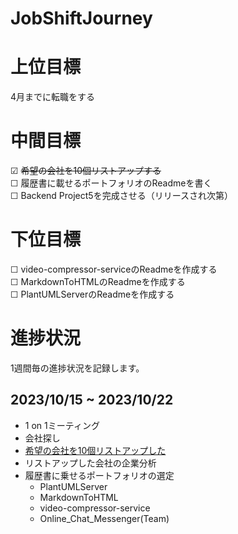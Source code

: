# JobShiftJourney

# 上位目標
4月までに転職をする  

# 中間目標
☑ ~~希望の会社を10個リストアップする~~  
☐ 履歴書に載せるポートフォリオのReadmeを書く  
☐ Backend Project5を完成させる（リリースされ次第）

# 下位目標
☐ video-compressor-serviceのReadmeを作成する  
☐ MarkdownToHTMLのReadmeを作成する  
☐ PlantUMLServerのReadmeを作成する  　

# 進捗状況
1週間毎の進捗状況を記録します。  

## 2023/10/15 ~ 2023/10/22
- 1 on 1ミーティング
- 会社探し
- [希望の会社を10個リストアップした](https://github.com/AkinoJoey/JobShiftJourney/blob/main/TopPicks_Companies.md)
- リストアップした会社の企業分析
- 履歴書に乗せるポートフォリオの選定
  - PlantUMLServer
  - MarkdownToHTML
  - video-compressor-service
  - Online_Chat_Messenger(Team)
